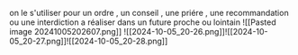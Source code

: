 on le s'utiliser pour un ordre , un conseil , une priére , une recommandation ou une interdiction 
a réaliser dans un future proche ou lointain 
![[Pasted image 20241005202607.png]]
![[2024-10-05_20-26.png]]![[2024-10-05_20-27.png]]![[2024-10-05_20-28.png]]